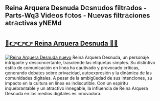 ## Reina Arquera Desnuda D𝚎sn𝚞dos filtr𝚊dos - Parts-Wq3 Vid𝚎os f𝚘tos - N𝚞evas filtr𝚊ciones atr𝚊ctivas yNEMd

# <h2><a href="http://mb1yoo.tromn.icu/?c=Reina+Arquera+Desnuda">🔗👉👉👉 Reina Arquera Desnuda 🔗🔗</a></h2>

[![Reina Arquera Desnuda nuevo](https://i.imgur.com/pEAQMta.gif)](http://mb1yoo.tromn.icu/?c=Reina+Arquera+Desnuda)
Reina Arquera Desnuda, un personaje intrigante y desconcertante, trasciende las etiquetas simples. Su distintivo estilo de comunicación en línea ha cautivado y provocado críticas, generando debates sobre privacidad, autoexpresión y la dinámica de las comunidades digitales. A pesar de la ambigüedad de sus intenciones, su impacto en la cultura en línea es indiscutible. Con un espíritu inquebrantable y un atractivo innegable, la influencia de Reina Arquera Desnuda en los medios digitales es innovadora.
